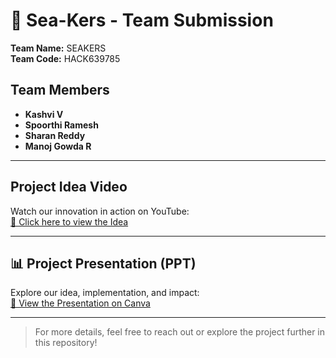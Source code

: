 # 🌊 Sea-Kers - Team Submission

**Team Name:** SEAKERS  
**Team Code:** HACK639785

##  Team Members
- **Kashvi V**  
- **Spoorthi Ramesh**  
- **Sharan Reddy**  
- **Manoj Gowda R**

---

## Project Idea Video
Watch our innovation in action on YouTube:  
[🔗 Click here to view the Idea](https://youtube.com/shorts/w6gotwqT9k4?si=QxFbHOS-4SYUGibg)

---

## 📊 Project Presentation (PPT)
Explore our idea, implementation, and impact:  
[🔗 View the Presentation on Canva](https://www.canva.com/design/DAGqinMpTb0/UKUjE0XlQTaWsIsHqLqBcA/edit?utm_content=DAGqinMpTb0&utm_campaign=designshare&utm_medium=link2&utm_source=sharebutton)

---

> For more details, feel free to reach out or explore the project further in this repository!
